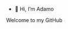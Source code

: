 - 👋 Hi, I’m Adamo

Welcome to my GitHub

<!---
Audebert96Adamo/Audebert96Adamo is a ✨ special ✨ repository because its `README.md` (this file) appears on your GitHub profile.
You can click the Preview link to take a look at your changes.
--->
